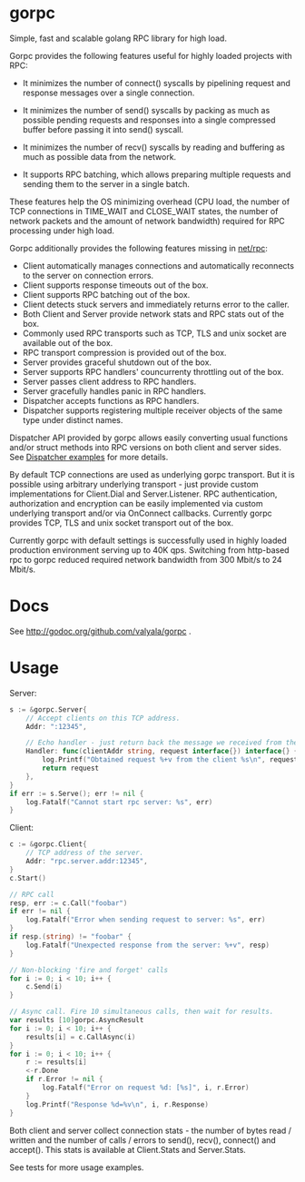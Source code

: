 gorpc
=====

Simple, fast and scalable golang RPC library for high load.


Gorpc provides the following features useful for highly loaded projects
with RPC:

* It minimizes the number of connect() syscalls by pipelining request
  and response messages over a single connection.

* It minimizes the number of send() syscalls by packing as much
  as possible pending requests and responses into a single compressed buffer
  before passing it into send() syscall.

* It minimizes the number of recv() syscalls by reading and buffering as much
  as possible data from the network.

* It supports RPC batching, which allows preparing multiple requests and sending
  them to the server in a single batch.

These features help the OS minimizing overhead (CPU load, the number of
TCP connections in TIME_WAIT and CLOSE_WAIT states, the number of network
packets and the amount of network bandwidth) required for RPC processing under
high load.


Gorpc additionally provides the following features missing
in [net/rpc](http://golang.org/pkg/net/rpc/):

* Client automatically manages connections and automatically reconnects
  to the server on connection errors.
* Client supports response timeouts out of the box.
* Client supports RPC batching out of the box.
* Client detects stuck servers and immediately returns error to the caller.
* Both Client and Server provide network stats and RPC stats out of the box.
* Commonly used RPC transports such as TCP, TLS and unix socket are available
  out of the box.
* RPC transport compression is provided out of the box.
* Server provides graceful shutdown out of the box.
* Server supports RPC handlers' councurrenty throttling out of the box.
* Server passes client address to RPC handlers.
* Server gracefully handles panic in RPC handlers.
* Dispatcher accepts functions as RPC handlers.
* Dispatcher supports registering multiple receiver objects of the same type
  under distinct names.


Dispatcher API provided by gorpc allows easily converting usual functions
and/or struct methods into RPC versions on both client and server sides.
See [Dispatcher examples](http://godoc.org/github.com/valyala/gorpc#Dispatcher)
for more details.


By default TCP connections are used as underlying gorpc transport.
But it is possible using arbitrary underlying transport - just provide custom
implementations for Client.Dial and Server.Listener.
RPC authentication, authorization and encryption can be easily implemented
via custom underlying transport and/or via OnConnect callbacks.
Currently gorpc provides TCP, TLS and unix socket transport out of the box.


Currently gorpc with default settings is successfully used in highly loaded
production environment serving up to 40K qps. Switching from http-based rpc
to gorpc reduced required network bandwidth from 300 Mbit/s to 24 Mbit/s.


Docs
====

See http://godoc.org/github.com/valyala/gorpc .


Usage
=====

Server:
```go
s := &gorpc.Server{
	// Accept clients on this TCP address.
	Addr: ":12345",

	// Echo handler - just return back the message we received from the client
	Handler: func(clientAddr string, request interface{}) interface{} {
		log.Printf("Obtained request %+v from the client %s\n", request, clientAddr)
		return request
	},
}
if err := s.Serve(); err != nil {
	log.Fatalf("Cannot start rpc server: %s", err)
}
```

Client:
```go
c := &gorpc.Client{
	// TCP address of the server.
	Addr: "rpc.server.addr:12345",
}
c.Start()

// RPC call
resp, err := c.Call("foobar")
if err != nil {
	log.Fatalf("Error when sending request to server: %s", err)
}
if resp.(string) != "foobar" {
	log.Fatalf("Unexpected response from the server: %+v", resp)
}

// Non-blocking 'fire and forget' calls
for i := 0; i < 10; i++ {
	c.Send(i)
}

// Async call. Fire 10 simultaneous calls, then wait for results.
var results [10]gorpc.AsyncResult
for i := 0; i < 10; i++ {
	results[i] = c.CallAsync(i)
}
for i := 0; i < 10; i++ {
	r := results[i]
	<-r.Done
	if r.Error != nil {
		log.Fatalf("Error on request %d: [%s]", i, r.Error)
	}
	log.Printf("Response %d=%v\n", i, r.Response)
}
```

Both client and server collect connection stats - the number of bytes
read / written and the number of calls / errors to send(), recv(), connect()
and accept(). This stats is available at Client.Stats and Server.Stats.

See tests for more usage examples.

